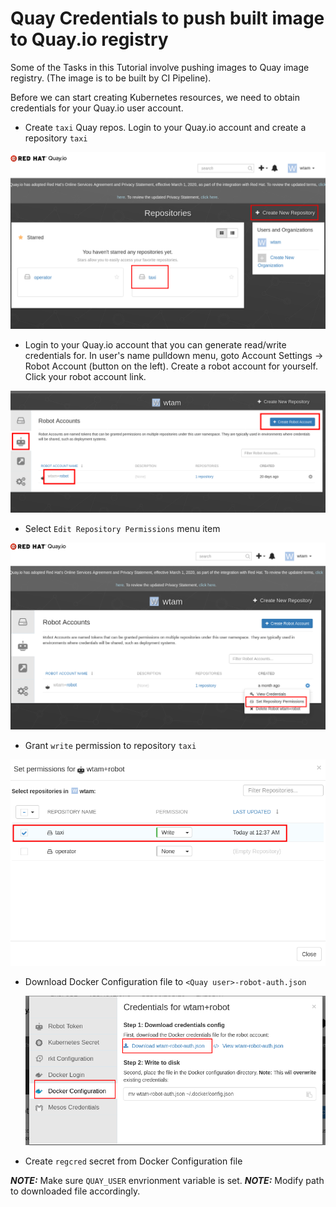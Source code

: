 # Quay Credentials to push built image to Quay.io registry

Some of the Tasks in this Tutorial involve pushing images to Quay image registry.  (The image is to be built by CI Pipeline).

Before we can start creating Kubernetes resources, we need to obtain credentials for your Quay.io user account.

 * Create `taxi` Quay repos.   Login to your Quay.io account and create a repository `taxi`

  ![Screenshot](img/quay/create-taxi-in-quay.png)

 * Login to your Quay.io account that you can generate read/write credentials for.  In user's name pulldown menu, goto Account Settings -> Robot Account (button on the left).   Create a robot account for yourself.  Click your robot account link.

 ![Screenshot](./img/quay/quay-create-robot-account.png)

 * Select `Edit Repository Permissions` menu item

  ![Screenshot](./img/quay/edit-token-permission.png)

* Grant `write` permission to repository `taxi`

 ![Screenshot](./img/quay/grant-write-permission.png)

* Download Docker Configuration file to `<Quay user>-robot-auth.json`

   ![Screenshot](./img/quay/quay-download-docker-config.png)

* Create `regcred` secret from Docker Configuration file

**_NOTE:_**  Make sure `QUAY_USER` envrionment variable is set.
**_NOTE:_**  Modify path to downloaded file accordingly.
